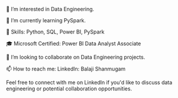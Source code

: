 <!---
**👋 Hi, I’m @iBalajiShanmugam**
-->
👀 I’m interested in Data Engineering.

🌱 I’m currently learning PySpark.

💼 Skills: Python, SQL, Power BI, PySpark

🎓 Microsoft Certified: Power BI Data Analyst Associate

💞️ I’m looking to collaborate on Data Engineering projects.

📫 How to reach me:
LinkedIn: Balaji Shanmugam

Feel free to connect with me on LinkedIn if you'd like to discuss data engineering or potential collaboration opportunities.
